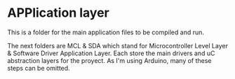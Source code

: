 APPlication layer
=================

This is a folder for the main application files to be compiled and run.

The next folders are MCL & SDA which stand for Microcontroller Level Layer & Software Driver Application Layer.
Each store the main drivers and uC abstraction layers for the proyect. As I'm using Arduino, many of these steps can be omitted.
